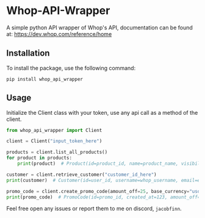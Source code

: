 # Whop-API-Wrapper

A simple python API wrapper of Whop's API, documentation can be found at: https://dev.whop.com/reference/home

## Installation

To install the package, use the following command:

```shell
pip install whop_api_wrapper
```

## Usage
Initialize the Client class with your token, use any api call as a method of the client.

```py
from whop_api_wrapper import Client

client = Client("input_token_here")

products = client.list_all_products()
for product in products:
    print(product)  # Product(id=product_id, name=product_name, visibility=visible, created_at=123, experiences=[], plans=[])

customer = client.retrieve_customer("customer_id_here")
print(customer)  # Customer(id=user_id, username=whop_username, email=email, profile_pic_url=url, social_accounts=[{'service': 'discord', 'username': 'discord_name#1234', 'id': '123'}], roles=None),

promo_code = client.create_promo_code(amount_off=25, base_currency="usd", code="25off", promo_type="flat_amount")
print(promo_code)  # PromoCode(id=promo_id, created_at=123, amount_off=100.0, base_currency=usd, code=100off, expiration_datetime=None, new_users_only=True, number_of_intervals=1, plan_ids=[], promo_type=percentage, status=active, stock=6, uses=2)
```

Feel free open any issues or report them to me on discord, `jacobfinn`.